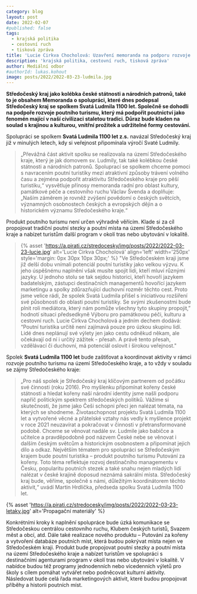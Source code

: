 ```yaml
---
category: blog
layout: post
date: 2022-02-07
#published: false
tags: 
  - krajská politika
  - cestovní ruch
  - tisková zpráva
title: 'Lucie Cirkva Chocholová: Uzavření memoranda na podporu rozvoje poutního turismu pomlůže naplnit jeho nevyužitý potenciál!'
description: 'krajská politika, cestovní ruch, tisková zpráva'
author: Mediální odbor
#authorId: lukas.kohout
image: posts/2022/2022-03-23-ludmila.jpg
---
```


**Středočeský kraj jako kolébka české státnosti a národních patronů, také to je obsahem Memoranda o spolupráci, které dnes podepsal Středočeský kraj se spolkem Svatá Ludmila 1100 let. Společně se dohodli na podpoře rozvoje poutního turismu, který má podpořit poutnictví jako fenomén mající v naší civilizaci staletou tradici. Důraz bude kladen na soulad s krajinou a kulturou, vnitřní prožitek a udržitelné formy cestování.**


Spolupráci se spolkem **Svatá Ludmila 1100 let z.s.** navázal Středočeský kraj již v minulých letech, kdy si veřejnost připomínala výročí Svaté Ludmily.
> „Převážná část aktivit spolku se realizovala na území Středočeského kraje, který je jak domovem sv. Ludmily, tak také kolébkou české státnosti a národních patronů. Spoluprací se spolkem chceme pomoci s navracením poutní turistiky mezi atraktivní způsoby trávení volného času a zejména podpořit atraktivitu Středočeského kraje pro pěší turistiku,“ vysvětluje přínosy memoranda radní pro oblast kultury, památkové péče a cestovního ruchu Václav Švenda a doplňuje: „Naším záměrem je rovněž zvýšení povědomí o českých světcích, významných osobnostech českých a evropských dějin a o historickém významu Středočeského kraje.“

Produkt poutního turismu není určen výhradně věřícím. Klade si za cíl propojovat tradiční poutní stezky a poutní místa na území Středočeského kraje a nabízet turistům další program v okolí tras nebo ubytování v lokalitě.

> {% asset 'https://a.pirati.cz/stredocesky/img/posts/2022/2022-03-23-lucie.jpg' alt='Lucie Cirkva Chocholová' align='left' width='250px' style='margin: 0px 30px 10px 30px;' %} "Ve Středočeském kraji jsme již delší dobu vnímali potenciál poutní turistiky jako velkou výzvu. K jeho úspěšnému naplnění však musíte spojit lidi, kteří mluví různými jazyky. U jednoho stolu se tak sejdou historici, kteří hovoří jazykem badatelským, zástupci destinačních managementů hovořící jazykem marketingu a spolky zdůrazňující duchovní rozměr těchto cest. Proto jsme velice rádi, že spolek Svatá Ludmila přišel s iniciativou rozšíření své působnosti do oblasti poutní turistiky. Se svými zkušenostmi bude plnit roli mediátora, který nám pomůže všechny tyto skupiny propojit,” hodnotí situaci předsedkyně Výboru pro památkovou péči, kulturu a cestovní ruch. Lucie Cirkva Chocholová a jedním dechem dodává: “Poutní turistika určitě není zajímavá pouze pro úzkou skupinu lidí. Lidé dnes neplánují své výlety jen jako cestu odněkud někam, ale očekávají od ní i určitý zážitek - přesah. A právě tento přesah, vzdělávací či duchovní, má potenciál oslovit i širokou veřejnost."

Spolek **Svatá Ludmila 1100 let** bude zaštiťovat a koordinovat aktivity v rámci rozvoje poutního turismu na území Středočeského kraje, a to vždy v souladu se zájmy Středočeského kraje:
> „Pro náš spolek je Středočeský kraj klíčovým partnerem od počátku své činnosti (roku 2016). Pro myšlenku připomínat kořeny české státnosti a hledat kořeny naší národní identity jsme našli podporu napříč politickým spektrem středočeských politiků. Vážíme si skutečnosti, že jsme jako Češi schopni přeci jen nalézat témata, na kterých se shodneme. Životaschopnost projektu Svatá Ludmila 1100 let a vytvořené věcné a přátelské vztahy nás vedly k myšlence projekt v roce 2021 neuzavírat a pokračovat v činnosti v přetransformované podobě. Chceme se věnovat nadále sv. Ludmile jako babičce a učitelce a pravděpodobně pod názvem České nebe se věnovat i dalším českým světcům a historickým osobnostem a připomínat jejich dílo a odkaz. Největším tématem pro spolupráci se Středočeským krajem bude poutní turistika – produkt poutního turismu Putování za kořeny. Toto téma reflektuje rozvoj destinačního managementu v Česku, popularitu poutních stezek a také snahu nejen mladých lidí nalézat v české krajině doposud neznámá sakrální místa. Středočeský kraj bude, věříme, společně s námi, důležitým koordinátorem těchto aktivit,“ uvádí Martin Hrdlička, předseda spolku Svatá Ludmila 1100 let.

{% asset 'https://a.pirati.cz/stredocesky/img/posts/2022/2022-03-23-letaky.jpg' alt='Propagační materiály' %} 

Konkrétními kroky k naplnění spolupráce bude úzká komunikace se Středočeskou centrálou cestovního ruchu, Klubem českých turistů, Svazem měst a obcí, atd. Dále také realizace nového produktu – Putování za kořeny a vytvoření databáze poutních míst, která budou pokrývat místa nejen ve Středočeském kraji. Produkt bude propojovat poutní stezky a poutní místa na území Středočeského kraje a nabízet turistům ve spolupráci s destinačními agenturami program v okolí tras nebo ubytování v lokalitě. V nabídce budou též programy jednodenních nebo vícedenních výletů pro školy s cílem pomáhat vytvářet nebo podněcovat kulturní aktivity. Následovat bude celá řada marketingových aktivit, které budou propojovat příběhy a historii poutních míst.
